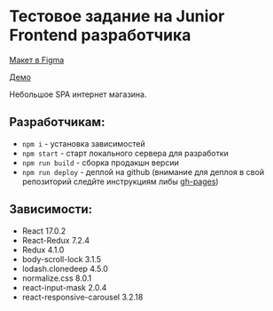 # Тестовое задание на Junior Frontend разработчика

[Макет в Figma](https://www.figma.com/file/4MfDANceMcBjUeHjhFmtx0/%D0%A2%D0%B5%D1%81%D1%82%D0%BE%D0%B2%D0%BE%D0%B5-%D0%B7%D0%B0%D0%B4%D0%B0%D0%BD%D0%B8%D0%B5-%D0%B4%D0%BB%D1%8F-%D1%84%D1%80%D0%BE%D0%BD%D1%82%D0%BE%D0%B2-2.0?node-id=0%3A1)

[Демо](https://psarewivan.github.io/booth-market/)

Небольшое SPA интернет магазина.

## Разработчикам:

- `npm i` - установка зависимостей
- `npm start` - старт локального сервера для разработки
- `npm run build` - сборка продакшн версии
- `npm run deploy` - деплой на github (внимание для деплоя в свой репозиторий следйте инструкциям либы [gh-pages](https://www.npmjs.com/package/gh-pages))

## Зависимости:

- React 17.0.2
- React-Redux 7.2.4
- Redux 4.1.0
- body-scroll-lock 3.1.5
- lodash.clonedeep 4.5.0
- normalize.css 8.0.1
- react-input-mask 2.0.4
- react-responsive-carousel 3.2.18
